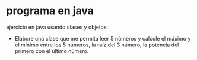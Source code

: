 # programa en java
ejercicio en java usando clases y objetos:
- Elabore una clase que me permita leer 5 números y calcule el máximo y
el mínimo entre los 5 números, la raíz  del 3 número, 
la potencia del primero con el último número.
